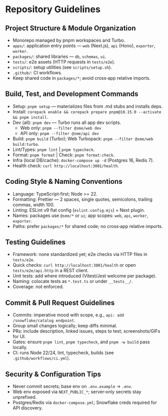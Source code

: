 # Repository Guidelines

## Project Structure & Module Organization
- Monorepo managed by pnpm workspaces and Turbo.
- `apps/`: application entry points — `web` (Next.js), `api` (Hono), `exporter`, `worker`.
- `packages/`: shared libraries — `db`, `schemas`, `ui`.
- `tests/`: e2e assets (HTTP requests in `tests/e2e`).
- `scripts/`: setup utilities (see `scripts/setup.sh`).
- `.github/`: CI workflows.
- Keep shared code in `packages/*`; avoid cross‑app relative imports.

## Build, Test, and Development Commands
- Setup: `pnpm setup` — materializes files from .md stubs and installs deps.
- Install: `corepack enable && corepack prepare pnpm@10.15.0 --activate && pnpm install`.
- Dev (all): `pnpm dev` — Turbo runs all app dev scripts.
  - Web only: `pnpm --filter @sme/web dev`
  - API only: `pnpm --filter @sme/api dev`
- Build: `pnpm build` (Turbo); Web Turbopack: `pnpm --filter @sme/web build:turbo`.
- Lint/Types: `pnpm lint` | `pnpm typecheck`.
- Format: `pnpm format` | Check: `pnpm format:check`.
- Infra (local DB/cache): `docker-compose up -d` (Postgres 16, Redis 7).
- Health check: `curl http://localhost:3001/health`.

## Coding Style & Naming Conventions
- Language: TypeScript‑first; Node >= 22.
- Formatting: Prettier — 2 spaces, single quotes, semicolons, trailing commas, width 100.
- Linting: ESLint v9 flat config (`eslint.config.mjs`) + Next plugin.
- Names: packages use `@sme/*` or `ui`; app scopes: `web`, `api`, `worker`, `exporter`.
- Paths: prefer `packages/*` for shared code; no cross‑app relative imports.

## Testing Guidelines
- Framework: none standardized yet; e2e checks via HTTP files in `tests/e2e`.
- Quick checks: `curl http://localhost:3001/health` or open `tests/e2e/api.http` in a REST client.
- Unit tests: add where introduced (Vitest/Jest welcome per package).
- Naming: colocate tests as `*.test.ts` or under `__tests__/`.
- Coverage: not enforced.

## Commit & Pull Request Guidelines
- Commits: imperative mood with scope, e.g., `api: add /snowflake/catalog endpoint`.
- Group small changes logically; keep diffs minimal.
- PRs: include description, linked issues, steps to test; screenshots/GIFs for UI.
- Gates: ensure `pnpm lint`, `pnpm typecheck`, and `pnpm -w build` pass locally.
- CI: runs Node 22/24, lint, typecheck, builds (see `.github/workflows/ci.yml`).

## Security & Configuration Tips
- Never commit secrets; base env on `.env.example` → `.env`.
- Web env exposed via `NEXT_PUBLIC_*`; server‑only secrets stay unprefixed.
- Postgres/Redis via `docker-compose.yml`; Snowflake creds required for API discovery.

